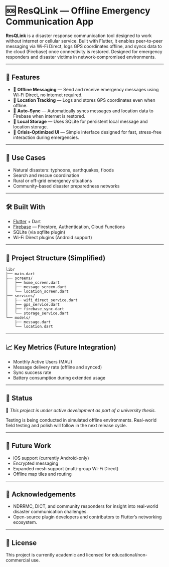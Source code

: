 # 🆘 ResQLink — Offline Emergency Communication App

**ResQLink** is a disaster response communication tool designed to work without internet or cellular service. Built with Flutter, it enables peer-to-peer messaging via Wi-Fi Direct, logs GPS coordinates offline, and syncs data to the cloud (Firebase) once connectivity is restored. Designed for emergency responders and disaster victims in network-compromised environments.

---

## 🚀 Features

- 📡 **Offline Messaging** — Send and receive emergency messages using Wi-Fi Direct, no internet required.
- 📍 **Location Tracking** — Logs and stores GPS coordinates even when offline.
- 🔄 **Auto-Sync** — Automatically syncs messages and location data to Firebase when internet is restored.
- 💾 **Local Storage** — Uses SQLite for persistent local message and location storage.
- 🧭 **Crisis-Optimized UI** — Simple interface designed for fast, stress-free interaction during emergencies.

---

## 🎯 Use Cases

- Natural disasters: typhoons, earthquakes, floods
- Search and rescue coordination
- Rural or off-grid emergency situations
- Community-based disaster preparedness networks

---

## 🛠 Built With

- [Flutter](https://flutter.dev/) + Dart
- [Firebase](https://firebase.google.com/) — Firestore, Authentication, Cloud Functions
- SQLite (via sqflite plugin)
- Wi-Fi Direct plugins (Android support)

---

## 📂 Project Structure (Simplified)

```
lib/
├── main.dart
├── screens/
│   ├── home_screen.dart
│   ├── message_screen.dart
│   └── location_screen.dart
├── services/
│   ├── wifi_direct_service.dart
│   ├── gps_service.dart
│   ├── firebase_sync.dart
│   └── storage_service.dart
└── models/
    ├── message.dart
    └── location.dart
```

---

## 📈 Key Metrics (Future Integration)
- Monthly Active Users (MAU)
- Message delivery rate (offline and synced)
- Sync success rate
- Battery consumption during extended usage

---

## 📌 Status

🚧 *This project is under active development as part of a university thesis.*

Testing is being conducted in simulated offline environments. Real-world field testing and polish will follow in the next release cycle.

---

## 🧠 Future Work

- iOS support (currently Android-only)
- Encrypted messaging
- Expanded mesh support (multi-group Wi-Fi Direct)
- Offline map tiles and routing

---

## 🤝 Acknowledgements

- NDRRMC, DICT, and community responders for insight into real-world disaster communication challenges.
- Open-source plugin developers and contributors to Flutter’s networking ecosystem.

---

## 📃 License

This project is currently academic and licensed for educational/non-commercial use.
